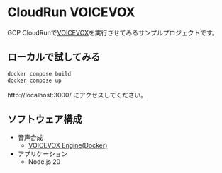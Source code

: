 # CloudRun VOICEVOX

GCP CloudRunで[VOICEVOX](https://voicevox.hiroshiba.jp/)を実行させてみるサンプルプロジェクトです。

## ローカルで試してみる

```sh
docker compose build
docker compose up
```

http://localhost:3000/ にアクセスしてください。


## ソフトウェア構成
* 音声合成
  * [VOICEVOX Engine(Docker)](https://hub.docker.com/r/voicevox/voicevox_engine)
* アプリケーション
  * Node.js 20

